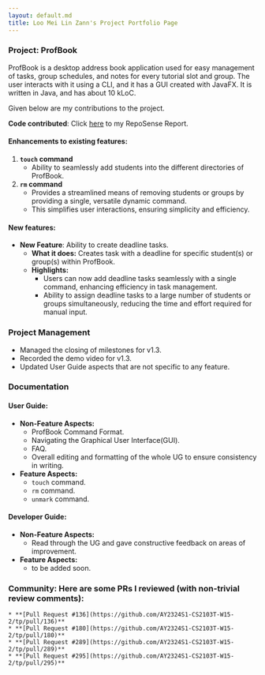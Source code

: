 ```yaml
---
layout: default.md
title: Loo Mei Lin Zann's Project Portfolio Page
---
```


### Project: ProfBook

ProfBook is a desktop address book application used for easy management of tasks, group schedules, and notes for 
every tutorial slot and group. The user interacts with it using a CLI, 
and it has a GUI created with JavaFX. It is written in Java, and has about 10 kLoC.

Given below are my contributions to the project.

**Code contributed**:
Click [here](https://nus-cs2103-ay2324s1.github.io/tp-dashboard/?search=zannloo&breakdown=false&sort=groupTitle%20dsc&sortWithin=title&since=2023-09-22&timeframe=commit&mergegroup=&groupSelect=groupByRepos&tabOpen=true&tabType=authorship&tabAuthor=zannloo&tabRepo=AY2324S1-CS2103T-W15-2%2Ftp%5Bmaster%5D&authorshipIsMergeGroup=false&authorshipFileTypes=functional-code~test-code&authorshipIsBinaryFileTypeChecked=false&authorshipIsIgnoredFilesChecked=false) to my RepoSense Report.

#### Enhancements to existing features:
  1. **`touch` command**
     * Ability to seamlessly add students into the different directories of ProfBook.
  2. **`rm` command**
     * Provides a streamlined means of removing students or groups by providing a single, versatile dynamic command.
     * This simplifies user interactions, ensuring simplicity and efficiency. 

#### New features:
* **New Feature**: Ability to create deadline tasks. 
  * **What it does:** Creates task with a deadline for specific student(s) or group(s) within ProfBook.
  * **Highlights:**
    * Users can now add deadline tasks seamlessly with a single command, enhancing efficiency in task management. 
    * Ability to assign deadline tasks to a large number of students or groups simultaneously, reducing the time and effort required for manual input.

### Project Management
  * Managed the closing of milestones for v1.3.
  * Recorded the demo video for v1.3.
  * Updated User Guide aspects that are not specific to any feature.

### Documentation

#### User Guide:

  * **Non-Feature Aspects:**
    * ProfBook Command Format.
    * Navigating the Graphical User Interface(GUI).
    * FAQ.
    * Overall editing and formatting of the whole UG to ensure consistency in writing.
  * **Feature Aspects:**
    * `touch` command.
    * `rm` command.
    * `unmark` command.

#### Developer Guide:

  * **Non-Feature Aspects:**
    * Read through the UG and gave constructive feedback on areas of improvement.
  * **Feature Aspects:**
    * to be added soon. 

### Community: Here are some PRs I reviewed (with non-trivial review comments):
    * **[Pull Request #136](https://github.com/AY2324S1-CS2103T-W15-2/tp/pull/136)**
    * **[Pull Request #180](https://github.com/AY2324S1-CS2103T-W15-2/tp/pull/180)** 
    * **[Pull Request #289](https://github.com/AY2324S1-CS2103T-W15-2/tp/pull/289)**
    * **[Pull Request #295](https://github.com/AY2324S1-CS2103T-W15-2/tp/pull/295)**
    

